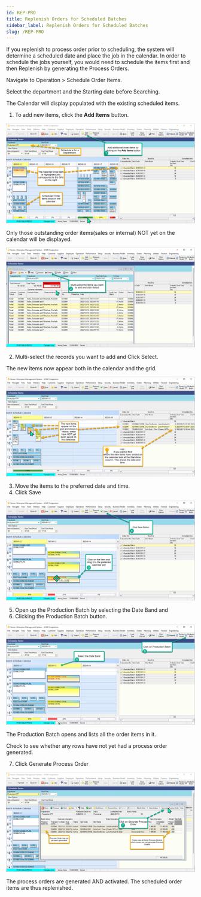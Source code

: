 ```yaml
---
id: REP-PRO
title: Replenish Orders for Scheduled Batches
sidebar_label: Replenish Orders for Scheduled Batches
slug: /REP-PRO
---
```


If you replenish to process order prior to scheduling, the system will determine a scheduled date and place the job in the calendar. In order to schedule the jobs yourself, you would need to schedule the items first and then Replenish by generating the Process Orders.

Navigate to Operation \> Schedule Order Items.

Select the department and the Starting date before Searching.

The Calendar will display populated with the existing scheduled items.

1. To add new items, click the **Add Items** button.

![](../static/img/docs/REP-PRO/Cal1.png) 

Only those outstanding order items(sales or internal) NOT yet on the calendar will be displayed.

![](../static/img/docs/REP-PRO/Cal2.png) 

2. Multi-select the records you want to add and Click Select.

The new items now appear both in the calendar and the grid.

![](../static/img/docs/REP-PRO/Cal3.png) 

3. Move the items to the preferred date and time.
4. Click Save

![](../static/img/docs/REP-PRO/Cal4.png) 

5. Open up the Production Batch by selecting the Date Band and
6. Clicking the Production Batch button.

![](../static/img/docs/REP-PRO/Cal5.png) 

The Production Batch opens and lists all the order items in it.

Check to see whether any rows have not yet had a process order generated.

7. Click Generate Process Order

![](../static/img/docs/REP-PRO/Cal6.png) 

The process orders are generated AND activated. The scheduled order items are thus replenished.



 
